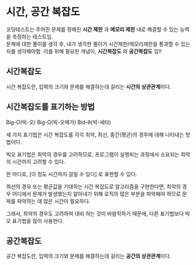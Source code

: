 # 시간, 공간 복잡도

코딩테스트는 주어진 문제를 정해진 **시간 제한** 과 **메모리 제한** 내로 해결할 수 있는 능력을 측정하는 테스트임.  
문제에 대한 풀이를 생각 후, 내가 생각한 풀이가 시간제한/메모리제한을 통과할 수 있는지를 생각해야함.
이를 위해 필요한 개념이, **시간복잡도** 와 **공간복잡도** 임!!

## 시간복잡도

시간 복잡도란, 입력의 크기와 문제를 해결하는데 걸리는 **시간의 상관관계**이다.

## 시간복잡도를 표기하는 방법
Big-O(빅-오)
Big-Ω(빅-오메가)
Bid-θ(빅-세타)

세 가지 표기법은 시간 복잡도를 각각 최악, 최선, 중간(평균)의 경우에 대해 나타내는 방법이다.   

빅오 표기법은 최악의 경우를 고려하므로, 프로그램이 실행되는 과정에서 소요되는 최악의 시간까지 고려할 수 있다.   

한 마디로, [이 정도 시간까지 걸릴 수 있다] 로 표현할 수 있다.   

최선의 경우 또는 평균값을 기대하는 시간 복잡도로 알고리즘을 구현한다면, 최악의 경우 어디에서 문제가 발생했는지 알아내기 위해 로직의 많은 부분을 파악해야 하므로 문제를 파악하는 데 많은 시간이 필요하다.

그래서, 최악의 경우도 고려하여 대비 하는 것이 바람직하기 때문에, 다른 표기법보다 빅오 표기법을 많이 사용한다.

## 공간복잡도

공간 복잡도란, 입력의 크기와 문제를 해결하는데 걸리는 **공간의 상관관계**이다.